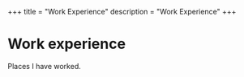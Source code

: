 +++
title 		= "Work Experience"
description	= "Work Experience"
+++

# Work experience

Places I have worked.